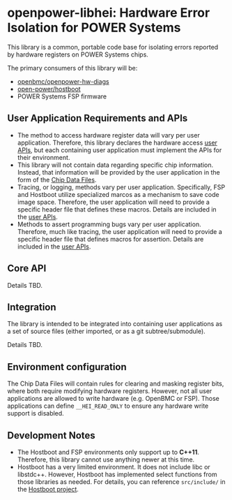 openpower-libhei: Hardware Error Isolation for POWER Systems
============================================================

This library is a common, portable code base for isolating errors reported by
hardware registers on POWER Systems chips.

The primary consumers of this library will be:
 * [openbmc/openpower-hw-diags](https://github.com/openbmc/openpower-hw-diags)
 * [open-power/hostboot](https://github.com/open-power/hostboot)
 * POWER Systems FSP firmware

User Application Requirements and APIs
--------------------------------------
 * The method to access hardware register data will vary per user application.
   Therefore, this library declares the hardware access [user APIs], but each
   containing user application must implement the APIs for their environment.
 * This library will not contain data regarding specific chip information.
   Instead, that information will be provided by the user application in the
   form of the [Chip Data Files].
 * Tracing, or logging, methods vary per user application. Specifically, FSP and
   Hostboot utilize specialized marcos as a mechanism to save code image space.
   Therefore, the user application will need to provide a specific header file
   that defines these macros. Details are included in the [user APIs].
 * Methods to assert programming bugs vary per user application. Therefore, much
   like tracing, the user application will need to provide a specific header
   file that defines macros for assertion. Details are included in the
   [user APIs].

[user APIs]: src/hei_user_interface.hpp
[Chip Data Files]: src/chip_data/CHIP_DATA.md

Core API
--------

Details TBD.

Integration
-----------

The library is intended to be integrated into containing user applications as a
set of source files (either imported, or as a git subtree/submodule).

Details TBD.

Environment configuration
-------------------------

The Chip Data Files will contain rules for clearing and masking register bits,
where both require modifying hardware registers. However, not all user
applications are allowed to write hardware (e.g. OpenBMC or FSP). Those
applications can define `__HEI_READ_ONLY` to ensure any hardware write support
is disabled.

Development Notes
-----------------

 * The Hostboot and FSP environments only support up to **C++11**. Therefore,
   this library cannot use anything newer at this time.
 * Hostboot has a very limited environment. It does not include libc or
   libstdc++. However, Hostboot has implemented select functions from those
   libraries as needed. For details, you can reference `src/include/` in the
   [Hostboot project](https://github.com/open-power/hostboot).

